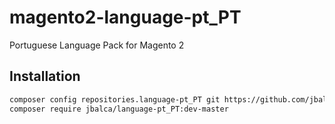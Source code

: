 # magento2-language-pt_PT
Portuguese Language Pack for Magento 2

Installation
------------

```sh
composer config repositories.language-pt_PT git https://github.com/jbalca/magento2-language-pt_PT
composer require jbalca/language-pt_PT:dev-master
```
